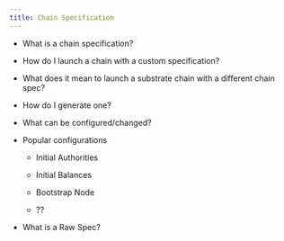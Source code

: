 ```yaml
---
title: Chain Specification
---
```


* What is a chain specification?

* How do I launch a chain with a custom specification?

* What does it mean to launch a substrate chain with a different chain spec?

* How do I generate one?

* What can be configured/changed?

* Popular configurations

	* Initial Authorities

	* Initial Balances

	* Bootstrap Node

	* ??

* What is a Raw Spec?
